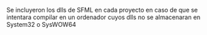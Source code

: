 Se incluyeron los dlls de SFML en cada proyecto en caso de que se intentara compilar en un ordenador cuyos dlls no se almacenaran en System32 o SysWOW64
